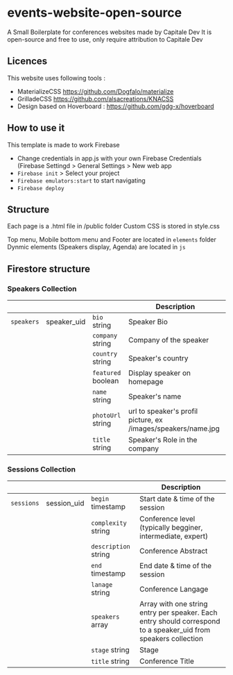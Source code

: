 # events-website-open-source

A Small Boilerplate for conferences websites made by Capitale Dev
It is open-source and free to use, only require attribution to Capitale Dev

## Licences
This website uses following tools :
- MaterializeCSS https://github.com/Dogfalo/materialize
- GrilladeCSS https://github.com/alsacreations/KNACSS
- Design based on Hoverboard : https://github.com/gdg-x/hoverboard

## How to use it
This template is made to work Firebase
- Change credentials in app.js with your own Firebase Credentials (Firebase Settingd > General Settings > New web app
- `Firebase init` > Select your project
- `Firebase emulators:start` to start navigating
- `Firebase deploy`

## Structure

Each page is a .html file in /public folder
Custom CSS is stored in style.css

Top menu, Mobile bottom menu and Footer are located in `elements` folder
Dynmic elements (Speakers display, Agenda) are located in `js`

## Firestore structure
### Speakers Collection

| |   |   | Description  |
|--|--|--|--|
| `speakers`  | speaker_uid  | `bio` string  |  Speaker Bio |
|   |   | `company` string   | Company of the speaker  |
|   |   |  `country` string | Speaker's country  |
|   |   |  `featured` boolean| Display speaker on homepage  |
|   |   |  `name` string | Speaker's name   |
|   |   |  `photoUrl` string | url to speaker's profil picture, ex /images/speakers/name.jpg   |
|   |   |  `title` string | Speaker's Role in the company  |

### Sessions Collection

| |   |   | Description  |
|---|---|---|---|
| `sessions`  | session_uid  | `begin` timestamp|  Start date & time of the session |
|   |   | `complexity` string   | Conference level (typically begginer, intermediate, expert)  |
|   |   |  `description` string | Conference Abstract  |
|   |   |  `end` timestamp| End date & time of the session  |
|   |   |  `lanage` string | Conference Langage   |
|   |   |  `speakers` array| Array with one string entry per speaker. Each entry should correspond to a speaker_uid from speakers collection   |
|   |   |  `stage` string| Stage  |
|   |   |  `title` string| Conference Title  |
